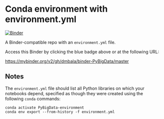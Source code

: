 # Conda environment with environment.yml

[![Binder](http://mybinder.org/badge_logo.svg)](#https://mybinder.org/v2/gh/dmbala/binder-PyBigData/master)

A Binder-compatible repo with an `environment.yml` file.

Access this Binder by clicking the blue badge above or at the following URL:

https://mybinder.org/v2/gh/dmbala/binder-PyBigData/master


## Notes
The `environment.yml` file should list all Python libraries on which your notebooks
depend, specified as though they were created using the following `conda` commands:

```
conda activate PyBigData-environment
conda env export --from-history -f environment.yml
```


